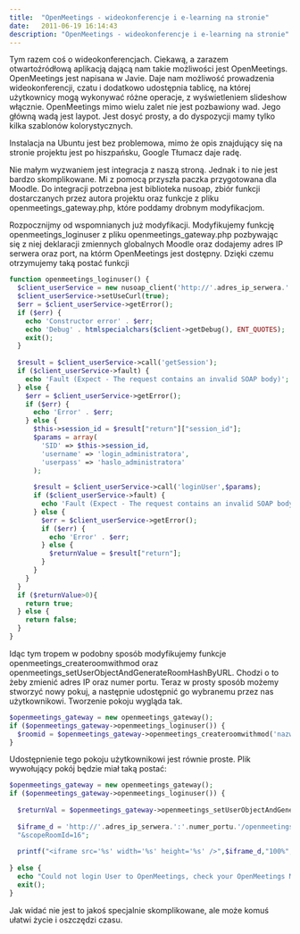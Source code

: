 ```yaml
---
title:  "OpenMeetings - wideokonferencje i e-learning na stronie"
date:   2011-06-19 16:14:43
description: "OpenMeetings - wideokonferencje i e-learning na stronie"
---
```


Tym razem coś o wideokonferencjach. Ciekawą, a zarazem otwartoźródłową aplikacją dającą nam takie możliwości jest OpenMeetings. OpenMeetings jest napisana w Javie. Daje nam możliwość prowadzenia wideokonferencji, czatu i dodatkowo udostępnia tablicę, na której użytkownicy mogą wykonywać różne operacje, z wyświetleniem slideshow włącznie. OpenMeetings mimo wielu zalet nie jest pozbawiony wad. Jego główną wadą jest laypot. Jest dosyć prosty, a do dyspozycji mamy tylko kilka szablonów kolorystycznych.

Instalacja na Ubuntu jest bez problemowa, mimo że opis znajdujący się na stronie projektu jest po hiszpańsku, Google Tłumacz daje radę.

Nie małym wyzwaniem jest integracja z naszą stroną. Jednak i to nie jest bardzo skomplikowane. Mi z pomocą przyszła paczka przygotowana dla Moodle. Do integracji potrzebna jest biblioteka nusoap, zbiór funkcji dostarczanych przez autora projektu oraz funkcje z pliku openmeetings_gateway.php, które poddamy drobnym modyfikacjom.

Rozpocznijmy od wspomnianych już modyfikacji. Modyfikujemy funkcję openmeetings_loginuser z pliku openmeetings_gateway.php pozbywając się z niej deklaracji zmiennych globalnych Moodle oraz dodajemy adres IP serwera oraz port, na którm OpenMeetings jest dostępny. Dzięki czemu otrzymujemy taką postać funkcji

```php
function openmeetings_loginuser() {
  $client_userService = new nusoap_client('http://'.adres_ip_serwera.':'.numer_portu.'/openmeetings/services/UserService?wsdl', "wsdl");
  $client_userService->setUseCurl(true);
  $err = $client_userService->getError();
  if ($err) {
    echo 'Constructor error' . $err;
    echo 'Debug' . htmlspecialchars($client->getDebug(), ENT_QUOTES);
    exit();
  }
 
  $result = $client_userService->call('getSession');
  if ($client_userService->fault) {
    echo 'Fault (Expect - The request contains an invalid SOAP body)'; print_r($result);
  } else {
    $err = $client_userService->getError();
    if ($err) {
      echo 'Error' . $err;
    } else {
      $this->session_id = $result["return"]["session_id"];
      $params = array(
        'SID' => $this->session_id,
        'username' => 'login_administratora',
        'userpass' => 'haslo_administratora'
      );
 
      $result = $client_userService->call('loginUser',$params);
      if ($client_userService->fault) {
        echo 'Fault (Expect - The request contains an invalid SOAP body)'; print_r($result);
      } else {
        $err = $client_userService->getError();
        if ($err) {
          echo 'Error' . $err;
        } else {
          $returnValue = $result["return"];
        }
      }
    }
  }
  if ($returnValue>0){
    return true;
  } else {
    return false;
  }
}
```

Idąc tym tropem w podobny sposób modyfikujemy funkcje openmeetings_createroomwithmod oraz openmeetings_setUserObjectAndGenerateRoomHashByURL. Chodzi o to żeby zmienić adres IP oraz numer portu. Teraz w prosty sposób możemy stworzyć nowy pokuj, a następnie udostępnić go wybranemu przez nas użytkownikowi. Tworzenie pokoju wygląda tak.

```php
$openmeetings_gateway = new openmeetings_gateway();
if ($openmeetings_gateway->openmeetings_loginuser()) {
  $roomid = $openmeetings_gateway->openmeetings_createroomwithmod('nazwa pokoju', TRUE);
}
```

Udostępnienie tego pokoju użytkownikowi jest równie proste. Plik wywołujący pokój będzie miał taką postać:

```php
$openmeetings_gateway = new openmeetings_gateway();
if ($openmeetings_gateway->openmeetings_loginuser()) {
 
  $returnVal = $openmeetings_gateway->openmeetings_setUserObjectAndGenerateRoomHashByURL('login','imie','nazwisko','0','adres@mail.com','id_uzytkownika','moodle','id_pokoju','0 dla użytkownika, 1 dla moderatora');
 
  $iframe_d = 'http://'.adres_ip_serwera.':'.numer_portu.'/openmeetings/?' .<br>  "secureHash=" .  $returnVal .
  "&scopeRoomId=16";
 
  printf("<iframe src='%s' width='%s' height='%s' />",$iframe_d,"100%",640);
 
} else {
  echo "Could not login User to OpenMeetings, check your OpenMeetings Module Configuration";
  exit();
}
```

Jak widać nie jest to jakoś specjalnie skomplikowane, ale może komuś ułatwi życie i oszczędzi czasu. 